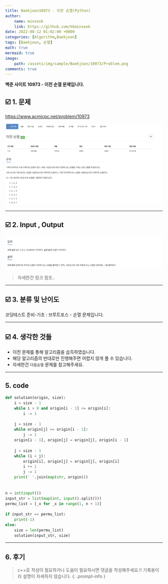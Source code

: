 ```yaml
---
title: Baekjoon10973 - 이전 순열(Python)
author: 
    name: minseok
    link: https://github.com/kkminseok
date: 2022-08-12 01:02:00 +0800
categories: [Algorithm,Baekjoon]
tags: [Baekjoon, 순열]
math: true
mermaid: true
image: 
    path: /assets/img/sample/Baekjoon/10973/Problem.png
comments: true
---
```


**백준 사이트 10973 - 이전 순열 문제입니다.**

## ☑️ 1. 문제
<https://www.acmicpc.net/problem/10973>


![](/assets/img/sample/Baekjoon/10973/Problem.png)

-----  

## ☑️ 2. Input , Output
![](/assets/img/sample/Baekjoon/10973/input.png)

> 자세한건 링크 참조..

-----  

## ☑️ 3. 분류 및 난이도

코딩테스트 준비-기초 : 브루트포스 - 순열 문제입니다.

-----  

## ☑️ 4. 생각한 것들

- 이전 문제를 통해 알고리즘을 습득하였습니다.
- 해당 알고리즘의 반대로만 진행해주면 어렵지 않게 풀 수 있습니다.
- 자세한건 `다음순열` 문제를 참고해주세요.




-----  

## 5. code

```python
def solution(origin, size):
    i = size - 1
    while i > 0 and origin[i - 1] <= origin[i]:
        i -= 1

    j = size - 1
    while origin[j] >= origin[i - 1]:
        j -= 1
    origin[i - 1], origin[j] = origin[j], origin[i - 1]

    j = size - 1
    while (i < j):
        origin[i], origin[j] = origin[j], origin[i]
        i += 1
        j -= 1
    print(' '.join(map(str, origin)))


n = int(input())
input_str = list(map(int, input().split()))
permu_list = [_x for _x in range(1, n + 1)]

if input_str == permu_list:
    print(-1)
else:
    size = len(permu_list)
    solution(input_str, size)


```

-----

## 6. 후기


> c++로 작성이 필요하거나 도움이 필요하시면 댓글을 작성해주세요.!! 기록용이라 설명이 자세하지 않습니다.
{: .prompt-info }